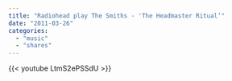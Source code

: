 ```yaml
---
title: "Radiohead play The Smiths - 'The Headmaster Ritual’"
date: "2011-03-26"
categories:
  - "music"
  - "shares"
---
```


{{< youtube LtmS2ePSSdU >}}
